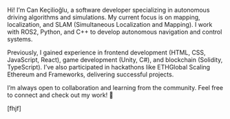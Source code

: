Hi! I’m Can Keçilioğlu, a software developer specializing in autonomous driving algorithms and simulations. My current focus is on mapping, localization, and SLAM (Simultaneous Localization and Mapping). I work with ROS2, Python, and C++ to develop autonomous navigation and control systems.

Previously, I gained experience in frontend development (HTML, CSS, JavaScript, React), game development (Unity, C#), and blockchain (Solidity, TypeScript). I’ve also participated in hackathons like ETHGlobal Scaling Ethereum and Frameworks, delivering successful projects.

I’m always open to collaboration and learning from the community. Feel free to connect and check out my work! 🚀  

[fhjf]